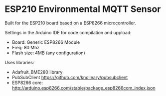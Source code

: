 # ESP210 Environmental MQTT Sensor

Built for the ESP210 board based on a ESP8266 microcontroller. 

Settings in the Arduino IDE for code compilation and uppload:
* Board: Generic ESP8266 Module
* Freq: 80 Mhz
* Flash size: 4MB (any configuration)

Uses libraries:
* Adafruit_BME280 library
* PubSubClient https://github.com/knolleary/pubsubclient
* ESP8266 core: http://arduino.esp8266.com/stable/package_esp8266com_index.json